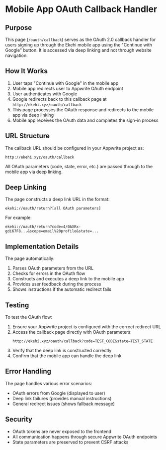 # Mobile App OAuth Callback Handler

## Purpose

This page (`/oauth/callback`) serves as the OAuth 2.0 callback handler for users signing up through the Ekehi mobile app using the "Continue with Google" button. It is accessed via deep linking and not through website navigation.

## How It Works

1. User taps "Continue with Google" in the mobile app
2. Mobile app redirects user to Appwrite OAuth endpoint
3. User authenticates with Google
4. Google redirects back to this callback page at `http://ekehi.xyz/oauth/callback`
5. This page processes the OAuth response and redirects to the mobile app via deep linking
6. Mobile app receives the OAuth data and completes the sign-in process

## URL Structure

The callback URL should be configured in your Appwrite project as:
```
http://ekehi.xyz/oauth/callback
```

All OAuth parameters (code, state, error, etc.) are passed through to the mobile app via deep linking.

## Deep Linking

The page constructs a deep link URL in the format:
```
ekehi://oauth/return?[all OAuth parameters]
```

For example:
```
ekehi://oauth/return?code=4/0AXRx-gdi67F8...&scope=email%20profile&state=...
```

## Implementation Details

The page automatically:
1. Parses OAuth parameters from the URL
2. Checks for errors in the OAuth flow
3. Constructs and executes a deep link to the mobile app
4. Provides user feedback during the process
5. Shows instructions if the automatic redirect fails

## Testing

To test the OAuth flow:
1. Ensure your Appwrite project is configured with the correct redirect URL
2. Access the callback page directly with OAuth parameters:
   ```
   http://ekehi.xyz/oauth/callback?code=TEST_CODE&state=TEST_STATE
   ```
3. Verify that the deep link is constructed correctly
4. Confirm that the mobile app can handle the deep link

## Error Handling

The page handles various error scenarios:
- OAuth errors from Google (displayed to user)
- Deep link failures (provides manual instructions)
- General redirect issues (shows fallback message)

## Security

- OAuth tokens are never exposed to the frontend
- All communication happens through secure Appwrite OAuth endpoints
- State parameters are preserved to prevent CSRF attacks